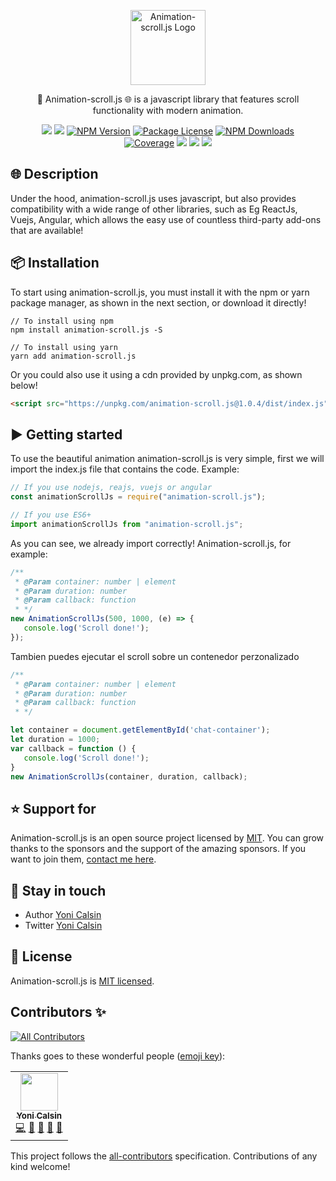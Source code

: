 <p align="center">
  <a href="https://github.com/yonicb/animation-scroll.js" target="blank"><img src="https://i.ibb.co/HPCbW6q/animation-scroll-js.png" width="120" alt="Animation-scroll.js Logo" /></a>
</p>

<p align="center">
🎨 Animation-scroll.js 🌐 is a javascript library that features scroll functionality with modern animation.
</p>
<p align="center" style="max-width: 450px; margin: auto;">
   <a href="https://github.com/yonicb/animation-scroll.js"><img src="https://img.shields.io/badge/all_contributors-1-orange.svg?style=flat-square" /></a>
   <a href="https://github.com/yonicb/animation-scroll.js"><img src="https://img.shields.io/spiget/stars/1000?color=brightgreen&label=Star&logo=github" /></a>
   <a href="https://www.npmjs.com/animation-scroll.js" target="_blank">
   <img src="https://img.shields.io/npm/v/animation-scroll.js" alt="NPM Version" /></a>
   <a href="https://www.npmjs.com/animation-scroll.js" target="_blank">
   <img src="https://img.shields.io/npm/l/animation-scroll.js" alt="Package License" /></a>
   <a href="https://www.npmjs.com/animation-scroll.js" target="_blank">
   <img src="https://img.shields.io/npm/dm/animation-scroll.js" alt="NPM Downloads" /></a>
   <a href="https://github.com/yonicb/animation-scroll.js" target="_blank">
   <img src="https://s3.amazonaws.com/assets.coveralls.io/badges/coveralls_95.svg" alt="Coverage" /></a>
   <a href="https://github.com/yonicb/animation-scroll.js"><img src="https://img.shields.io/badge/Github%20Page-animation.scroll.js-yellow?style=flat-square&logo=github" /></a>
   <a href="https://github.com/yonicb"><img src="https://img.shields.io/badge/Author-Yoni%20Calsin-blueviolet?style=flat-square&logo=appveyor" /></a>
   <a href="https://twitter.com/yonicalsin" target="_blank">
   <img src="https://img.shields.io/twitter/follow/yonicalsin.svg?style=social&label=Follow"></a>
</p>


## 🌐 Description

<p>
Under the hood, animation-scroll.js uses javascript, but also provides compatibility with a wide range of other libraries, such as Eg ReactJs, Vuejs, Angular, which allows the easy use of countless third-party add-ons that are available!
</p>

## 📦 Installation
<p>
To start using animation-scroll.js, you must install it with the npm or yarn package manager, as shown in the next section, or download it directly!
</p>

``` properties
// To install using npm
npm install animation-scroll.js -S

// To install using yarn
yarn add animation-scroll.js
```
<p>
Or you could also use it using a cdn provided by unpkg.com, as shown below!
</p>

``` html
<script src="https://unpkg.com/animation-scroll.js@1.0.4/dist/index.js"></script>
```

<!-- ## Getting started -->
## ▶️ Getting started
<p>
To use the beautiful animation animation-scroll.js is very simple, first we will import the index.js file that contains the code. Example:
</p>

```js
// If you use nodejs, reajs, vuejs or angular
const animationScrollJs = require("animation-scroll.js");

// If you use ES6+
import animationScrollJs from "animation-scroll.js";
```
<p>
As you can see, we already import correctly! Animation-scroll.js, for example:
</p>

```js
/**
 * @Param container: number | element
 * @Param duration: number
 * @Param callback: function
 * */
new AnimationScrollJs(500, 1000, (e) => {
   console.log('Scroll done!');
});
```

<p>
Tambien puedes ejecutar el scroll sobre un contenedor perzonalizado
</p>

```js
/**
 * @Param container: number | element
 * @Param duration: number
 * @Param callback: function
 * */

let container = document.getElementById('chat-container');
let duration = 1000;
var callback = function () {
   console.log('Scroll done!');
}
new AnimationScrollJs(container, duration, callback);
```


## ⭐ Support for

Animation-scroll.js is an open source project licensed by [MIT](LICENSE). You can grow thanks to the sponsors and the support of the amazing sponsors. If you want to join them, [contact me here](mailto:helloyonicb@gmail.com).


## 🎩 Stay in touch

* Author [Yoni Calsin](https://github.com/yonicb)
* Twitter [Yoni Calsin](https://twitter.com/yonicalsin)

## 📜 License

Animation-scroll.js is [MIT licensed](LICENSE).

## Contributors ✨

<!-- ALL-CONTRIBUTORS-BADGE:START - Do not remove or modify this section -->
[![All Contributors](https://img.shields.io/badge/all_contributors-1-orange.svg?style=flat-square)](#contributors-)
<!-- ALL-CONTRIBUTORS-BADGE:END -->

Thanks goes to these wonderful people ([emoji key](https://allcontributors.org/docs/en/emoji-key)):


<!-- ALL-CONTRIBUTORS-LIST:START - Do not remove or modify this section -->
<!-- prettier-ignore-start -->
<!-- markdownlint-disable -->
<table>
  <tr>
    <td align="center"><a href="https://twitter.com/yonicalsin"><img src="https://avatars0.githubusercontent.com/u/58490737?v=4" width="60px;" alt=""/><br /><sub><b>Yoni Calsin</b></sub></a><br /><a href="https://github.com/animation-scroll.js/animation-scroll.js/commits?author=yonicb" title="Code">💻</a> <a href="#maintenance-yonicb" title="Maintenance">🚧</a> <a href="#ideas-yonicb" title="Ideas, Planning, & Feedback">🤔</a> <a href="#design-yonicb" title="Design">🎨</a> <a href="https://github.com/animation-scroll.js/animation-scroll.js/commits?author=yonicb" title="Documentation">📖</a></td>
  </tr>
</table>

<!-- markdownlint-enable -->
<!-- prettier-ignore-end -->
<!-- ALL-CONTRIBUTORS-LIST:END -->

This project follows the [all-contributors](https://github.com/all-contributors/all-contributors) specification. Contributions of any kind welcome!